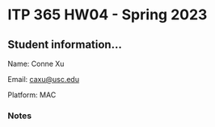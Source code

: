 # ITP 365 HW04 - Spring 2023 #

## Student information... ##
Name: Conne Xu

Email: caxu@usc.edu

Platform: MAC

### Notes ###
